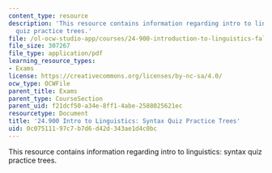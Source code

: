 ```yaml
---
content_type: resource
description: 'This resource contains information regarding intro to linguistics: syntax
  quiz practice trees.'
file: /ol-ocw-studio-app/courses/24-900-introduction-to-linguistics-fall-2012/0c07511197c7b7d6d42d343ae1d4c0bc_MIT24_900F12_SntxPracTree.pdf
file_size: 307267
file_type: application/pdf
learning_resource_types:
- Exams
license: https://creativecommons.org/licenses/by-nc-sa/4.0/
ocw_type: OCWFile
parent_title: Exams
parent_type: CourseSection
parent_uid: f21dcf50-a34e-8ff1-4abe-2588025621ec
resourcetype: Document
title: '24.900 Intro to Linguistics: Syntax Quiz Practice Trees'
uid: 0c075111-97c7-b7d6-d42d-343ae1d4c0bc
---
```

This resource contains information regarding intro to linguistics: syntax quiz practice trees.